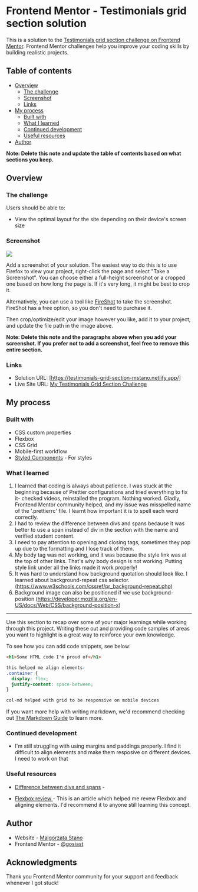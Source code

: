 # Frontend Mentor - Testimonials grid section solution

This is a solution to the [Testimonials grid section challenge on Frontend Mentor](https://www.frontendmentor.io/challenges/testimonials-grid-section-Nnw6J7Un7). Frontend Mentor challenges help you improve your coding skills by building realistic projects.

## Table of contents

- [Overview](#overview)
  - [The challenge](#the-challenge)
  - [Screenshot](#screenshot)
  - [Links](#links)
- [My process](#my-process)
  - [Built with](#built-with)
  - [What I learned](#what-i-learned)
  - [Continued development](#continued-development)
  - [Useful resources](#useful-resources)
- [Author](#author)

**Note: Delete this note and update the table of contents based on what sections you keep.**

## Overview

### The challenge

Users should be able to:

- View the optimal layout for the site depending on their device's screen size

### Screenshot

![](./screenshot.jpg)

Add a screenshot of your solution. The easiest way to do this is to use Firefox to view your project, right-click the page and select "Take a Screenshot". You can choose either a full-height screenshot or a cropped one based on how long the page is. If it's very long, it might be best to crop it.

Alternatively, you can use a tool like [FireShot](https://getfireshot.com/) to take the screenshot. FireShot has a free option, so you don't need to purchase it.

Then crop/optimize/edit your image however you like, add it to your project, and update the file path in the image above.

**Note: Delete this note and the paragraphs above when you add your screenshot. If you prefer not to add a screenshot, feel free to remove this entire section.**

### Links

- Solution URL: [https://testimonials-grid-section-mstano.netlify.app/]
- Live Site URL: [My Testimonials Grid Section Challenge](https://testimonials-grid-section-mstano.netlify.app/)

## My process

### Built with

- CSS custom properties
- Flexbox
- CSS Grid
- Mobile-first workflow
- [Styled Components](https://styled-components.com/) - For styles

### What I learned

1. I learned that coding is always about patience. I was stuck at the beginning because of Prettier configurations and tried everything to fix it- checked videos, reinstalled the program. Nothing worked. Gladly, Frontend Mentor community helped, and my issue was misspelled name of the '.prettierrc' file.
   I learnt how important it is to spell each word correctly.
2. I had to review the difference between divs and spans because it was better to use a span instead of div in the section with the name and verified student content.
3. I need to pay attention to opening and closing tags, sometimes they pop up due to the formatting and I lose track of them.
4. My body tag was not working, and it was because the style link was at the top of other links. That's why body design is not working. Putting style link under all the links made it work properly!
5. It was hard to understand how background quotation should look like. I learned about background-repeat css selector.
(https://www.w3schools.com/cssref/pr_background-repeat.php)
6. Background image can also be positioned if we use background-position
(https://developer.mozilla.org/en-US/docs/Web/CSS/background-position-x)

---

Use this section to recap over some of your major learnings while working through this project. Writing these out and providing code samples of areas you want to highlight is a great way to reinforce your own knowledge.

To see how you can add code snippets, see below:

```html
<h1>Some HTML code I'm proud of</h1>
```

```css
this helped me align elements:
.container {
  display: flex;
  justify-content: space-between;
}

col-md helped with grid to be responsive on mobile devices
```

If you want more help with writing markdown, we'd recommend checking out [The Markdown Guide](https://www.markdownguide.org/) to learn more.


### Continued development

- I'm still struggling with using margins and paddings properly. I find it difficult to align elements and make them resposive on different devices. I need to work on that


### Useful resources

- [Difference between divs and spans](<(https://blog.hubspot.com/website/span-vs-div#:~:text=Span%20and%20div%20are%20both,for%20inline%20organization%20and%20styling.)>) -

- [Flexbox review ](https://frontlive.pl/blog/css-flexbox) - This is an article which helped me revew Flexbox and aligning elements. I'd recommend it to anyone still learning this concept.

## Author

- Website - [Malgorzata Stano](https://malgorzatastano.netlify.app/)
- Frontend Mentor - [@gosiast](https://www.frontendmentor.io/profile/gosiast)

## Acknowledgments

Thank you Frontend Mentor community for your support and feedback whenever I got stuck!